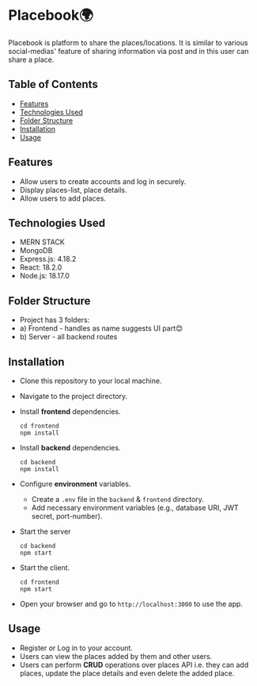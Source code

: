 # Placebook🌍

<!-- An online judge is an online system to test programs in programming contests or for practicing Data structure & Algorithms’ knowledge through problems. The system can compile and execute your code, and test your code with pre-constructed data called test-cases. Submitted code may be run with restrictions, including time limit, memory limit, security restriction, and so on. The output of the code will be captured by the system, and compared with the standard output. The system will then return the verdict as Accepted, Wrong Answer or different message based on evaluation. -->

Placebook is platform to share the places/locations.
It is similar to various social-medias' feature of sharing information via post and in this user can share a place.

## Table of Contents

- [Features](#features)
- [Technologies Used](#technologies-used)
- [Folder Structure](#folder-structure)
- [Installation](#installation)
- [Usage](#usage)

## Features

- Allow users to create accounts and log in securely.
- Display places-list, place details.
- Allow users to add places.
  <!-- - Validate code submissions for syntax errors. -->
  <!-- - Evaluate submitted code against multiple test cases. -->
  <!-- - Compile and execute submitted code in isolated environments. -->

## Technologies Used

- MERN STACK
- MongoDB
- Express.js: 4.18.2
- React: 18.2.0
- Node.js: 18.17.0

## Folder Structure

- Project has 3 folders:
- a) Frontend - handles as name suggests UI part😊
- b) Server - all backend routes

## Installation

- Clone this repository to your local machine.
- Navigate to the project directory.
- Install **frontend** dependencies.

  ```
  cd frontend
  npm install
  ```

- Install **backend** dependencies.

  ```
  cd backend
  npm install
  ```

- Configure **environment** variables.
  - Create a `.env` file in the `backend` & `frontend` directory.
  - Add necessary environment variables (e.g., database URI, JWT secret, port-number).
- Start the server
  ```
  cd backend
  npm start
  ```
- Start the client.
  ```
  cd frontend
  npm start
  ```
- Open your browser and go to `http://localhost:3000` to use the app.

## Usage

- Register or Log in to your account.
- Users can view the places added by them and other users.
- Users can perform **CRUD** operations over places API i.e. they can add places, update the place details and even delete the added place.
